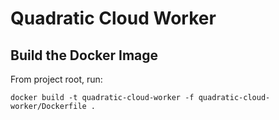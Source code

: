 # Quadratic Cloud Worker

## Build the Docker Image

From project root, run:

```shell
docker build -t quadratic-cloud-worker -f quadratic-cloud-worker/Dockerfile .
```